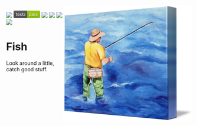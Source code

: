 <img align=right  width=350 src="/docs/right-Fly-Fishing_art.png">

<img
src="https://img.shields.io/badge/language-python3.11-yellow"> <img
src="docs/results.png"> <img
src="https://img.shields.io/badge/license-BSD2-ff69b4"> <img
src="https://img.shields.io/badge/purpose-se--ai-blueviolet"> <img
src="https://img.shields.io/badge/platform-osx,linux-pink">  <a 
href="https://zenodo.org/badge/latestdoi/631627449"><img
src="https://zenodo.org/badge/631627449.svg"></a> 

# Fish

Look around a little, catch good stuff.
